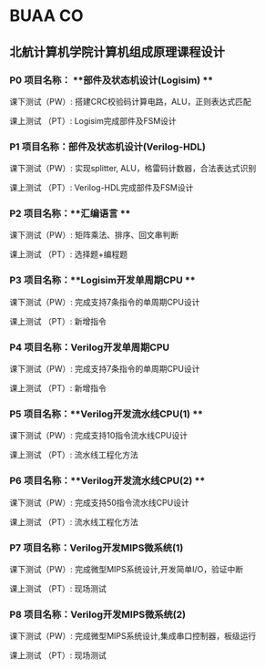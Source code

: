 # BUAA CO #

## 北航计算机学院计算机组成原理课程设计 ##

### P0  项目名称： **部件及状态机设计(Logisim) **  ###

课下测试（PW）: 搭建CRC校验码计算电路，ALU，正则表达式匹配

课上测试 （PT）: Logisim完成部件及FSM设计

### P1  项目名称：**部件及状态机设计(Verilog-HDL)** ###
课下测试（PW）: 实现splitter, ALU，格雷码计数器，合法表达式识别

课上测试 （PT）: Verilog-HDL完成部件及FSM设计

### P2  项目名称：**汇编语言 ** ###

课下测试（PW）: 矩阵乘法、排序、回文串判断 

课上测试 （PT）: 选择题+编程题

### P3  项目名称：**Logisim开发单周期CPU ** ### 

课下测试（PW）: 完成支持7条指令的单周期CPU设计

课上测试 （PT）: 新增指令 

### P4  项目名称：**Verilog开发单周期CPU** ### 

课下测试（PW）: 完成支持7条指令的单周期CPU设计 

课上测试 （PT）: 新增指令 

### P5  项目名称：**Verilog开发流水线CPU(1) ** ### 

课下测试（PW）: 完成支持10指令流水线CPU设计 

课上测试 （PT）: 流水线工程化方法

### P6  项目名称：**Verilog开发流水线CPU(2) ** ### 

课下测试（PW）: 完成支持50指令流水线CPU设计 

课上测试 （PT）: 流水线工程化方法 

### P7  项目名称：**Verilog开发MIPS微系统(1)** ### 

课下测试（PW）: 完成微型MIPS系统设计,开发简单I/O，验证中断

课上测试 （PT）: 现场测试 

### P8  项目名称：**Verilog开发MIPS微系统(2)** ### 

课下测试（PW）: 完成微型MIPS系统设计,集成串口控制器，板级运行

课上测试 （PT）: 现场测试 